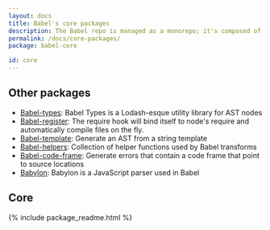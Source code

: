```yaml
---
layout: docs
title: Babel's core packages
description: The Babel repo is managed as a monorepo; it's composed of many npm packages
permalink: /docs/core-packages/
package: babel-core

id: core
---
```


## Other packages

* [Babel-types](babel-types/): Babel Types is a Lodash-esque utility library for AST nodes
* [Babel-register](/docs/usage/babel-register/): The require hook will bind itself to node's require and automatically compile files on the fly.
* [Babel-template](babel-template/): Generate an AST from a string template
* [Babel-helpers](babel-helpers/): Collection of helper functions used by Babel transforms
* [Babel-code-frame](babel-code-frame/): Generate errors that contain a code frame that point to source locations
* [Babylon](babylon/): Babylon is a JavaScript parser used in Babel

## Core

{% include package_readme.html %}
